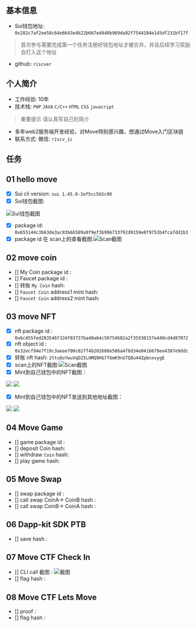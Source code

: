 ## 基本信息
- Sui钱包地址: `0x282c7af2ee58c64e6643e4b22b667ed440b969da92f7544184e145df231bf17f`
> 首次参与需要完成第一个任务注册好钱包地址才被合并，并且后续学习奖励会打入这个地址
- github: `riscver`

## 个人简介
- 工作经验: 10年
- 技术栈: `PHP` `JAVA` `C/C++` `HTML` `CSS` `javacript` 
> 重要提示 请认真写自己的简介
- 多年web2服务端开发经验，对Move特别感兴趣，想通过Move入门区块链
- 联系方式: 微信: `riscv_ic` 

## 任务

##   01 hello move  
- [x] Sui cli version: `sui 1.45.0-3ef5cc5b5c90`
- [x] Sui钱包截图: 

![Sui钱包截图](./images/riscver_wallet.png)

- [x] package id: `0x655144c3b63de3ac83b6b589a9f9ef3b996733792d9159e8f9753b4fca7dd1b3`
- [x] package id 在 scan上的查看截图:![Scan截图](./images/hello_riscver_contracts.png)

##   02 move coin
- [] My Coin package id : 
- [] Faucet package id : 
- [] 转账 `My Coin` hash:
- [] `Faucet Coin` address1 mint hash:
- [] `Faucet Coin` address2 mint hash:

##   03 move NFT
- [x] nft package id : `0x6c455fed203546f324f03737ba40a64c50754682a2f35930157e440cd4d87072`
- [x] nft object id : `0x32ecf94e7f19c3aeee700c02ff4b202668e586a4f8d34e0416679ee4387e9ddc`
- [x] 转账 nft  hash: `2ttu6oYwuVqD25LHMQ9HG7f6mK9nGTQ8u44ZpbnxvygE`
- [x] scan上的NFT截图:![Scan截图](./images/riscver_display_nft.png)
- [x] Mint到自己钱包中的NFT截图：

![](./images/riscver_mint_nft.png)
![](./images/riscver_mint_nft2.png)

- [x] Mint到自己钱包中的NFT发送到其他地址截图：

![](./images/send_mint_nft.png)
![](./images/send_mint_nft2.png)

##   04 Move Game
- [] game package id :
- [] deposit Coin hash:
- [] withdraw `Coin` hash:
- [] play game hash:

##   05 Move Swap
- [] swap package id :
- [] call swap CoinA-> CoinB  hash :
- [] call swap CoinB-> CoinA  hash :

##   06 Dapp-kit SDK PTB
- [] save hash :

##   07 Move CTF Check In
- [] CLI call 截图 : ![截图](./images/你的图片地址)
- [] flag hash :

##   08 Move CTF Lets Move
- [] proof : 
- [] flag hash :

